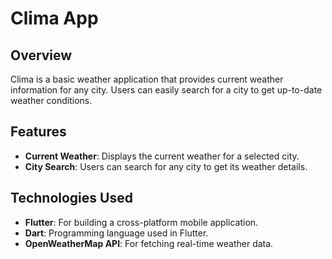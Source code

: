 # Clima App

## Overview

Clima is a basic weather application that provides current weather information for any city. Users can easily search for a city to get up-to-date weather conditions.

## Features

- **Current Weather**: Displays the current weather for a selected city.
- **City Search**: Users can search for any city to get its weather details.

## Technologies Used

- **Flutter**: For building a cross-platform mobile application.
- **Dart**: Programming language used in Flutter.
- **OpenWeatherMap API**: For fetching real-time weather data.
